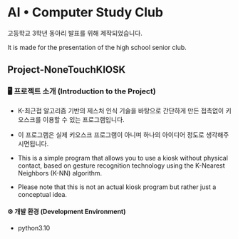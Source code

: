 # AI • Computer Study Club
고등학교 3학년 동아리 발표를 위해 제작되었습니다.

It is made for the presentation of the high school senior club.

## Project-NoneTouchKIOSK

### 🖥 프로젝트 소개 (Introduction to the Project)
- K-최근접 알고리즘 기반의 제스처 인식 기술을 바탕으로 간단하게 만든 접촉없이 키오스크를 이용할 수 있는 프로그램입니다.
- 이 프로그램은 실제 키오스크 프로그램이 아니며 하나의 아이디어 정도로 생각해주시면됩니다.
  
- This is a simple program that allows you to use a kiosk without physical contact, based on gesture recognition technology using the K-Nearest Neighbors (K-NN) algorithm.
- Please note that this is not an actual kiosk program but rather just a conceptual idea.
  
#### ⚙️ 개발 환경 (Development Environment)
- python3.10
